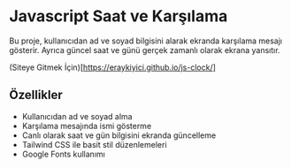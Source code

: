 # Javascript Saat ve Karşılama

Bu proje, kullanıcıdan ad ve soyad bilgisini alarak ekranda karşılama mesajı gösterir. Ayrıca güncel saat ve günü gerçek zamanlı olarak ekrana yansıtır.  

(Siteye Gitmek İçin)[https://eraykiyici.github.io/js-clock/]

## Özellikler
- Kullanıcıdan ad ve soyad alma  
- Karşılama mesajında ismi gösterme  
- Canlı olarak saat ve gün bilgisini ekranda güncelleme  
- Tailwind CSS ile basit stil düzenlemeleri  
- Google Fonts kullanımı   
